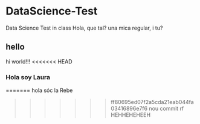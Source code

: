 # DataScience-Test
Data Science Test in class
Hola, que tal?
una mica regular, i tu?
## hello
hi world!!!
<<<<<<< HEAD

### Hola soy Laura
=======
hola sóc la Rebe
>>>>>>> ff80695ed07f2a5cda21eab044fa03416896e7f6
nou commit rf
HEHHEHEHEEH